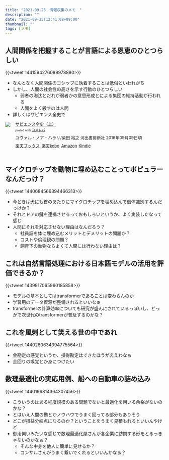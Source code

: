 ```yaml
---
title: "2021-09-25　情報収集のメモ　"
description: ""
date: "2021-09-25T12:41:08+09:00"
thumbnail: ""
tags: [メモ]
---
```

## 人間関係を把握することが言語による恩恵のひとつらしい
{{<tweet 1441594276089978880>}}
- なんとなく人間関係のゴシップに執着することは低俗といわれがち
- しかし、人間の社会性の高さを示す行動のひとつらしい
  - 弱者の淘汰とだれが弱者かの意思形成とによる集団の維持活動が行われる
  - 人間をよく殺すのは人間
- 詳しくはサピエンス全史で

<div class="booklink-box" style="text-align:left;padding-bottom:20px;font-size:small;zoom: 1;overflow: hidden;"><div class="booklink-image" style="float:left;margin:0 15px 10px 0;"><a href="//af.moshimo.com/af/c/click?a_id=2220301&p_id=56&pc_id=56&pl_id=637&s_v=b5Rz2P0601xu&url=http%3A%2F%2Fbooks.rakuten.co.jp%2Frb%2F14385169%2F" target="_blank" ><img src="https://thumbnail.image.rakuten.co.jp/@0_mall/book/cabinet/6712/9784309226712.jpg?_ex=64x64" style="border: none;" /></a><img src="//i.moshimo.com/af/i/impression?a_id=2220301&p_id=56&pc_id=56&pl_id=637" width="1" height="1" style="border:none;"></div><div class="booklink-info" style="line-height:120%;zoom: 1;overflow: hidden;"><div class="booklink-name" style="margin-bottom:10px;line-height:120%"><a href="//af.moshimo.com/af/c/click?a_id=2220301&p_id=56&pc_id=56&pl_id=637&s_v=b5Rz2P0601xu&url=http%3A%2F%2Fbooks.rakuten.co.jp%2Frb%2F14385169%2F" target="_blank" >サピエンス全史（上）</a><img src="//i.moshimo.com/af/i/impression?a_id=2220301&p_id=56&pc_id=56&pl_id=637" width="1" height="1" style="border:none;"><div class="booklink-powered-date" style="font-size:8pt;margin-top:5px;font-family:verdana;line-height:120%">posted with <a href="https://yomereba.com" rel="nofollow" target="_blank">ヨメレバ</a></div></div><div class="booklink-detail" style="margin-bottom:5px;">ユヴァル・ノア・ハラリ/柴田 裕之 河出書房新社 2016年09月09日頃    </div><div class="booklink-link2" style="margin-top:10px;"><div class="shoplinkrakuten" style="display:inline;margin-right:5px"><a href="//af.moshimo.com/af/c/click?a_id=2220301&p_id=56&pc_id=56&pl_id=637&s_v=b5Rz2P0601xu&url=http%3A%2F%2Fbooks.rakuten.co.jp%2Frb%2F14385169%2F" target="_blank" >楽天ブックス</a><img src="//i.moshimo.com/af/i/impression?a_id=2220301&p_id=56&pc_id=56&pl_id=637" width="1" height="1" style="border:none;"></div><div class="shoplinkrakukobo" style="display:inline;margin-right:5px"><a href="//af.moshimo.com/af/c/click?a_id=2220301&p_id=56&pc_id=56&pl_id=637&s_v=b5Rz2P0601xu&url=https%3A%2F%2Fbooks.rakuten.co.jp%2Frk%2Fb8718df7428e342a9e29d4062a8a5c92%2F" target="_blank" >楽天kobo</a><img src="//i.moshimo.com/af/i/impression?a_id=2220301&p_id=56&pc_id=56&pl_id=637" width="1" height="1" style="border:none;"></div><div class="shoplinkamazon" style="display:inline;margin-right:5px"><a href="//af.moshimo.com/af/c/click?a_id=2220302&p_id=170&pc_id=185&pl_id=4062&s_v=b5Rz2P0601xu&url=https%3A%2F%2Fwww.amazon.co.jp%2Fexec%2Fobidos%2FASIN%2F430922671X" target="_blank" >Amazon</a></div><div class="shoplinkkindle" style="display:inline;margin-right:5px"><a href="//af.moshimo.com/af/c/click?a_id=2220302&p_id=170&pc_id=185&pl_id=4062&s_v=b5Rz2P0601xu&url=https%3A%2F%2Fwww.amazon.co.jp%2Fgp%2Fsearch%3Fkeywords%3D%25E3%2582%25B5%25E3%2583%2594%25E3%2582%25A8%25E3%2583%25B3%25E3%2582%25B9%25E5%2585%25A8%25E5%258F%25B2%25EF%25BC%2588%25E4%25B8%258A%25EF%25BC%2589%26__mk_ja_JP%3D%2583J%2583%255E%2583J%2583i%26url%3Dnode%253D2275256051" target="_blank" >Kindle</a></div>                              	  	  	  	  	</div></div><div class="booklink-footer" style="clear: left"></div></div>

## マイクロチップを動物に埋め込むことってポピュラーなんだっけ？
{{<tweet 1440684566394466313>}}
- 今どきは犬にも首のあたりにマイクロチップを埋め込んで個体識別するんだっけか？
- それとドアの鍵を連携させるっておもしろいというか、よく実装したなって感じ
- 人間にそれを対応させない理由はなんだろう？
  - 社員証を体に埋め込むメリットとデメリットの問題か？
  - コストや倫理観の問題？
  - 飼育下の動物ならよくて人間には行わない理由は？

## これは自然言語処理における日本語モデルの活用を評価できるか？
{{<tweet 1439917065960185858>}}
- モデルの基本としてはtransformerであることは変わらんのか
- 学習用のデータ資源が整備されるといいなぁ
- transformerの計算効率についても研究が盛んにされているっぽいし、どっかで次世代のtransformerが普及するのかな？

## これを風刺として笑える世の中であれ
{{<tweet 1440260634394775564>}}
- 金勘定の感覚というか、損得勘定はできたほうがええわなぁ
- 金回りの嗅覚とか身につけたい

## 数理最適化の実応用例、船への自動車の詰め込み
{{<tweet 1440196814364307456>}}
- こういうのはある程度規模のある問題でないと最適化を用いる余裕がないのかな？
- とはいえ人間の勘とかノウハウでうまく回ってる部分もありそう
- どこが損益分岐点になるのか？ということをうまく見積もれるといいんやけど
- 御用伺いみたいな感じで数理最適化屋さんが各企業に訪問する形をとるっきゃないのかなぁ？
  - そんな中身を他人に簡単に見せるか？
  - コンサルさんがうまく繋いでくれるといいんかなぁ？
